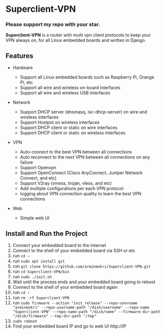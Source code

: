 # Superclient-VPN
### Please support my repo with your star.
**Superclient-VPN** is a router with multi vpn client protocols to keep your VPN always *on*, for all Linux embedded boards and written in Django.

## Features
- Hardware
  - Support all Linux embedded boards such as Raspberry Pi, Orange Pi, etc
  - Support all wire and wireless on-board interfaces
  - Support all wire and wireless USB interfaces

- Network
  - Support DHCP server (dnsmasq, isc-dhcp-server) on wire and wireless interfaces
  - Support Hostpot on wireless interfaces
  - Support DHCP client or static on wire interfaces
  - Support DHCP client or static on wireless interfaces

- VPN
  - Auto-connect to the best VPN between all connections
  - Auto reconnect to the next VPN between all connections on any failure
  - Support Openvpn
  - Support OpenConnect (Cisco AnyConnect, Juniper Network Connect, and etc)
  - Support V2ray (vmess, trojan, vless, and etc)
  - Add multiple configurations per each VPN protocol
  - logging about VPN connection quality to learn the best VPN connections

- Web
  - Simple web UI

## Install and Run the Project
1. Connect your embedded board to the internet
2. Connect to the shell of your embedded board via SSH or etc
3. run `cd ~`
4. run `sudo apt install git`
5. run `git clone https://github.com/arminmokri/Superclient-VPN.git`
6. run `cd Superclient-VPN/bin`
7. run `sudo ./init.sh`
8. Wait until the process ends and your embedded board going to reboot
9. Connect to the shell of your embedded board again
10. run `cd ~ `
11. run `rm -rf Superclient-VPN`
12. run `sudo firmware --action "init_release" --repo-username "arminmokri" --repo-username-path "/disk/username" --repo-name "Superclient-VPN" --repo-name-path "/disk/name" --firmware-dir-path "/disk/firmware" --tmp-dir-path "/tmp"`
13. `sudo reboot`
14. Find your embedded board IP and go to web UI http://IP
